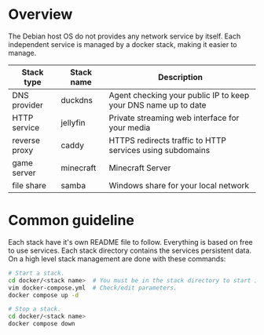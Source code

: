 # Overview

The Debian host OS do not provides any network service by itself.
Each independent service is managed by a docker stack, making it easier to manage.

| Stack type    | Stack name | Description                                                    |
|---------------|------------|----------------------------------------------------------------|
| DNS provider  | duckdns    | Agent checking your public IP to keep your DNS name up to date |
| HTTP service  | jellyfin   | Private streaming web interface for your media                 |
| reverse proxy | caddy      | HTTPS redirects traffic to HTTP services using subdomains      |
| game server   | minecraft  | Minecraft Server                                               |
| file share    | samba      | Windows share for your local network                           |

# Common guideline

Each stack have it's own README file to follow.
Everything is based on free to use services.
Each stack directory contains the services persistent data.
On a high level stack management are done with these commands:

```bash
# Start a stack.
cd docker/<stack name>  # You must be in the stack directory to start it.
vim docker-compose.yml  # Check/edit parameters.
docker compose up -d

# Stop a stack.
cd docker/<stack name>
docker compose down
```
